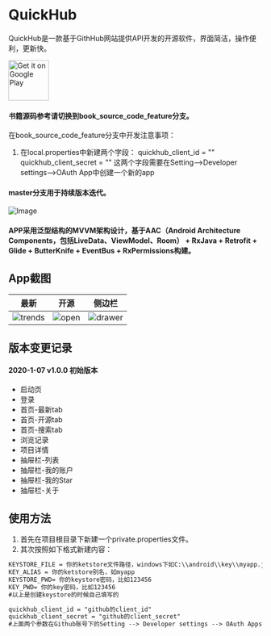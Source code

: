 # QuickHub
QuickHub是一款基于GithHub网站提供API开发的开源软件，界面简洁，操作便利，更新快。

[<img alt="Get it on Google Play" height="80" src="https://play.google.com/intl/en_us/badges/images/generic/en_badge_web_generic.png">](https://play.google.com/store/apps/details?id=com.androidwind.github)

#### 书籍源码参考请切换到book_source_code_feature分支。
在book_source_code_feature分支中开发注意事项：
1. 在local.properties中新建两个字段：
quickhub_client_id = ""
quickhub_client_secret = ""
这两个字段需要在Setting-->Developer settings-->OAuth App中创建一个新的app

#### master分支用于持续版本迭代。

![Image](https://github.com/ddnosh/githubusercontent/blob/master/image/QuickHub/icon_512.png)

#### APP采用泛型结构的MVVM架构设计，基于AAC（Android Architecture Components，包括LiveData、ViewModel、Room） + RxJava + Retrofit + Glide + ButterKnife + EventBus + RxPermissions构建。

## App截图  

| 最新 | 开源 | 侧边栏 |
|:-:|:-:|:-:|
| ![trends](https://github.com/ddnosh/githubusercontent/blob/master/image/QuickHub/p1.png?raw=true) | ![open](https://github.com/ddnosh/githubusercontent/blob/master/image/QuickHub/p2.png?raw=true) | ![drawer](https://github.com/ddnosh/githubusercontent/blob/master/image/QuickHub/p3.png?raw=true) |
    
## 版本变更记录

#### 2020-1-07    v1.0.0    初始版本
*  启动页
*  登录
*  首页-最新tab
*  首页-开源tab
*  首页-搜索tab
*  浏览记录
*  项目详情
*  抽屉栏-列表
*  抽屉栏-我的账户
*  抽屉栏-我的Star
*  抽屉栏-关于

## 使用方法
1. 首先在项目根目录下新建一个private.properties文件。
2. 其次按照如下格式新建内容：  
~~~ xml
KEYSTORE_FILE = 你的ketstore文件路径，windows下如C:\\android\\key\\myapp.jks
KEY_ALIAS = 你的ketstore别名，如myapp
KEYSTORE_PWD= 你的keystore密码，比如123456
KEY_PWD= 你的key密码，比如123456
#以上是创建keystore的时候自己填写的

quickhub_client_id = "github的client_id"
quickhub_client_secret = "github的client_secret"
#上面两个参数在Github账号下的Setting --> Developer settings --> OAuth Apps下创建一个OAuth App，系统会自动生成这两个参数。
~~~
